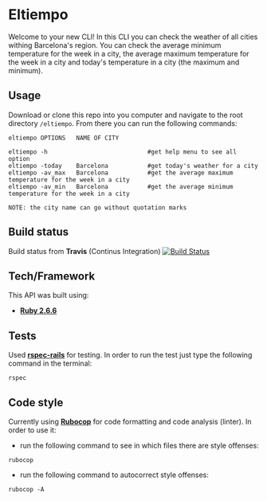# Eltiempo

Welcome to your new CLI! In this CLI you can check the weather of all cities withing Barcelona's region. You can check
the average minimum temperature for the week in a city, the average maximum temperature for the week in a city and
today's temperature in a city (the maximum and minimum).


## Usage
Download or clone this repo into you computer and navigate to the root directory `/eltiempo`.
From there you can run the following commands:
```
eltiempo OPTIONS   NAME OF CITY

eltiempo -h                            #get help menu to see all option
eltiempo -today    Barcelona           #get today's weather for a city
eltiempo -av_max   Barcelona           #get the average maximum temperature for the week in a city
eltiempo -av_min   Barcelona           #get the average minimum temperature for the week in a city

NOTE: the city name can go without quotation marks
```

## Build status
Build status from **Travis** (Continus Integration)
[![Build Status](https://travis-ci.com/marachimeno/eltiempo.svg?branch=master)](https://travis-ci.org/marachimeno/eltiempo)

## Tech/Framework
This API was built using:
- **[Ruby 2.6.6](https://www.ruby-lang.org/en/)**

## Tests
Used **[rspec-rails](https://github.com/rspec/rspec-rails)** for testing.
In order to run the test just type the following command in the terminal:
```
rspec
```

## Code style
Currently using **[Rubocop](https://github.com/rubocop-hq/rubocop/blob/master/README.md)** for code formatting and code analysis (linter).
In order to use it:
- run the following command to see in which files there are style offenses:
```
rubocop
```
- run the following command to autocorrect style offenses:
```
rubocop -A
```

